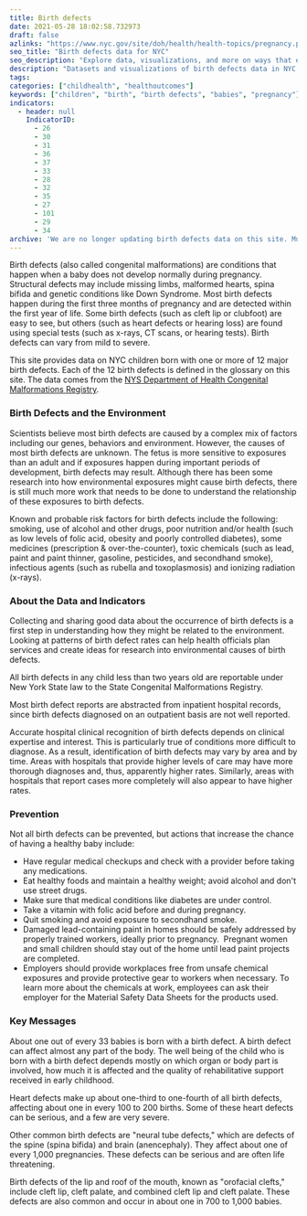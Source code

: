 ```yaml
---
title: Birth defects
date: 2021-05-28 18:02:58.732973
draft: false
azlinks: "https://www.nyc.gov/site/doh/health/health-topics/pregnancy.page"
seo_title: "Birth defects data for NYC"
seo_description: "Explore data, visualizations, and more on ways that environments shape health in New York City's neighborhoods."
description: "Datasets and visualizations of birth defects data in NYC."
tags:
categories: ["childhealth", "healthoutcomes"]
keywords: ["children", "birth", "birth defects", "babies", "pregnancy"]
indicators:
  - header: null
    IndicatorID:
      - 26
      - 30
      - 31
      - 36
      - 37
      - 33
      - 28
      - 32
      - 35
      - 27
      - 101
      - 29
      - 34
archive: 'We are no longer updating birth defects data on this site. Much is unknown about the relationship between environmental exposures and birth defects. Research is ongoing. <a href="https://www.health.ny.gov/statistics/environmental/public_health_tracking/health/birth_defects.htm">New York State tracks and collects birth defects information here</a>.'
---
```


Birth defects (also called congenital malformations) are conditions that happen when a baby does not develop normally during pregnancy. Structural defects may include missing limbs, malformed hearts, spina bifida and genetic conditions like Down Syndrome. Most birth defects happen during the first three months of pregnancy and are detected within the first year of life. Some birth defects (such as cleft lip or clubfoot) are easy to see, but others (such as heart defects or hearing loss) are found using special tests (such as x-rays, CT scans, or hearing tests). Birth defects can vary from mild to severe.

This site provides data on NYC children born with one or more of 12 major birth defects. Each of the 12 birth defects is defined in the glossary on this site. The data comes from the [NYS Department of Health Congenital Malformations Registry](http://www.health.state.ny.us/diseases/congenital_malformations/cmrhome.htm).

### Birth Defects and the Environment

Scientists believe most birth defects are caused by a complex mix of factors including our genes, behaviors and environment. However, the causes of most birth defects are unknown. The fetus is more sensitive to exposures than an adult and if exposures happen during important periods of development, birth defects may result. Although there has been some research into how environmental exposures might cause birth defects, there is still much more work that needs to be done to understand the relationship of these exposures to birth defects.

Known and probable risk factors for birth defects include the following: smoking, use of alcohol and other drugs, poor nutrition and/or health (such as low levels of folic acid, obesity and poorly controlled diabetes), some medicines (prescription & over-the-counter), toxic chemicals (such as lead, paint and paint thinner, gasoline, pesticides, and secondhand smoke), infectious agents (such as rubella and toxoplasmosis) and ionizing radiation (x-rays).

### About the Data and Indicators

Collecting and sharing good data about the occurrence of birth defects is a first step in understanding how they might be related to the environment. Looking at patterns of birth defect rates can help health officials plan services and create ideas for research into environmental causes of birth defects.

All birth defects in any child less than two years old are reportable under New York State law to the State Congenital Malformations Registry.

Most birth defect reports are abstracted from inpatient hospital records, since birth defects diagnosed on an outpatient basis are not well reported.

Accurate hospital clinical recognition of birth defects depends on clinical expertise and interest. This is particularly true of conditions more difficult to diagnose. As a result, identification of birth defects may vary by area and by time. Areas with hospitals that provide higher levels of care may have more thorough diagnoses and, thus, apparently higher rates. Similarly, areas with hospitals that report cases more completely will also appear to have higher rates.

### Prevention

Not all birth defects can be prevented, but actions that increase the chance of having a healthy baby include:

- Have regular medical checkups and check with a provider before taking any medications.
- Eat healthy foods and maintain a healthy weight; avoid alcohol and don't use street drugs.
- Make sure that medical conditions like diabetes are under control.
- Take a vitamin with folic acid before and during pregnancy.
- Quit smoking and avoid exposure to secondhand smoke.
- Damaged lead-containing paint in homes should be safely addressed by properly trained workers, ideally prior to pregnancy.  Pregnant women and small children should stay out of the home until lead paint projects are completed.
- Employers should provide workplaces free from unsafe chemical exposures and provide protective gear to workers when necessary. To learn more about the chemicals at work, employees can ask their employer for the Material Safety Data Sheets for the products used.

### Key Messages

About one out of every 33 babies is born with a birth defect. A birth defect can affect almost any part of the body. The well being of the child who is born with a birth defect depends mostly on which organ or body part is involved, how much it is affected and the quality of rehabilitative support received in early childhood.

Heart defects make up about one-third to one-fourth of all birth defects, affecting about one in every 100 to 200 births. Some of these heart defects can be serious, and a few are very severe.

Other common birth defects are "neural tube defects," which are defects of the spine (spina bifida) and brain (anencephaly). They affect about one of every 1,000 pregnancies. These defects can be serious and are often life threatening.

Birth defects of the lip and roof of the mouth, known as "orofacial clefts," include cleft lip, cleft palate, and combined cleft lip and cleft palate. These defects are also common and occur in about one in 700 to 1,000 babies.
